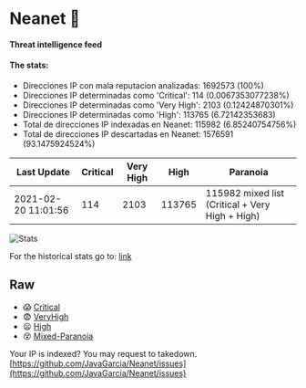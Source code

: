 # Neanet :hocho:
#### Threat intelligence feed
#### The stats:

- Direcciones IP con mala reputacion analizadas: 1692573 (100%)
- Direcciones IP determinadas como 'Critical':  114 (0.0067353077238%)
- Direcciones IP determinadas como 'Very High':  2103 (0.12424870301%)
- Direcciones IP determinadas como 'High':  113765 (6.72142353683)
- Total de direcciones IP indexadas en Neanet:  115982 (6.85240754756%)
- Total de direcciones IP descartadas en Neanet:  1576591 (93.1475924524%)

| Last Update | Critical | Very High | High | Paranoia |
| --- | --- | --- | --- | --- |
| 2021-02-20 11:01:56 | 114 | 2103 | 113765 | 115982 mixed list (Critical + Very High + High)|

![Stats](https://docs.google.com/spreadsheets/d/e/2PACX-1vSnaNMIXVabIpDJjufMlzH7poXnshF3mgd8Is1g9ytUEzVsP5my4Trn8f-xkoLLQ38xpL3HtmUexLo6/pubchart?oid=501124687&format=image)

For the historical stats go to: [link](/stats.csv)
## Raw
- :scream: [Critical](https://raw.githubusercontent.com/JavaGarcia/Neanet/master/blacklists/neanet_critical.txt)
- :fearful: [VeryHigh](https://raw.githubusercontent.com/JavaGarcia/Neanet/master/blacklists/neanet_veryHigh.txtt)
- :frowning: [High](https://raw.githubusercontent.com/JavaGarcia/Neanet/master/blacklists/neanet_high.txt)
- :dizzy_face: [Mixed-Paranoia](https://raw.githubusercontent.com/JavaGarcia/Neanet/master/blacklists/neanet_all.txt)


Your IP is indexed? You may request to takedown. [https://github.com/JavaGarcia/Neanet/issues](https://github.com/JavaGarcia/Neanet/issues)











































































































































































































































































































































































































































































































































































































































































































































































































































































































































































































































































































































































































































































































































































































































































































































































































































































































































































































































































































































































































































































































































































































































































































































































































































































































































































































































































































































































































































































































































































































































































































































































































































































































































































































































































































































































































































































































































































































































































































































































































































































































































































































































































































































































































































































































